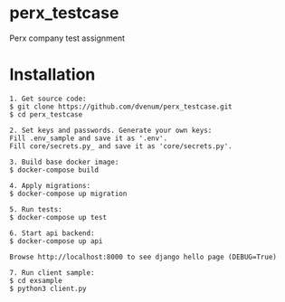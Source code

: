 perx_testcase
=================

Perx company test assignment


Installation
=================

	1. Get source code:
	$ git clone https://github.com/dvenum/perx_testcase.git
	$ cd perx_testcase

	2. Set keys and passwords. Generate your own keys:
	Fill .env_sample and save it as '.env'.
	Fill core/secrets.py_ and save it as 'core/secrets.py'.

	3. Build base docker image:
	$ docker-compose build

	4. Apply migrations:
	$ docker-compose up migration

	5. Run tests:
	$ docker-compose up test

	6. Start api backend:
	$ docker-compose up api

	Browse http://localhost:8000 to see django hello page (DEBUG=True)

	7. Run client sample:
	$ cd exsample
	$ python3 client.py


